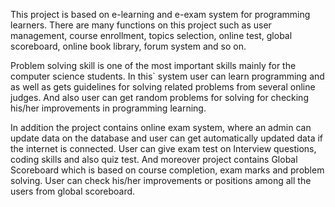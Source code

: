 This project is based on e-learning and e-exam system for programming learners. There are many functions on this project such as user
management, course enrollment, topics selection, online test, global scoreboard, online book library, forum system and so on.

Problem solving skill is one of the most important skills mainly for the computer science students. In this` system user can 
learn programming and as well as gets guidelines for solving related problems from several online judges. And also user can get 
random problems for solving for checking his/her improvements in programming learning. 

In addition the project contains online exam system, where an admin can update data on the database and user can get 
automatically updated data if the internet is connected. User can give exam test on Interview questions, coding skills and also quiz test. 
And moreover project contains Global Scoreboard which is based on course completion,  exam marks and problem solving.
User can check his/her improvements or positions among all the users from global scoreboard.
